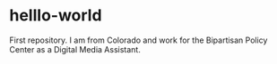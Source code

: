 # helllo-world
First repository. 
I am from Colorado and work for the Bipartisan Policy Center as a Digital Media Assistant. 
